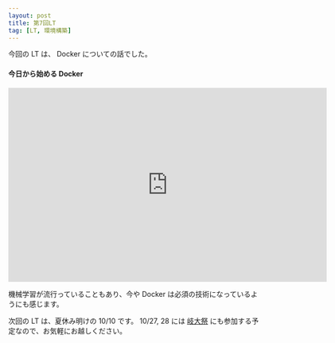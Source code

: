 ```yaml
---
layout: post
title: 第7回LT
tag: [LT, 環境構築]
---
```


今回の LT は、 Docker についての話でした。

#### 今日から始める Docker

<iframe src="https://docs.google.com/presentation/d/e/2PACX-1vSppxGzR9V8DelX6r_7QepCYzVhbaES8VmkVcMuwX0Csvnhkbd-NIo6zwnKNrsEK2ySSCvaLQx5q78b/embed?start=false&loop=false&delayms=3000" frameborder="0" width="640" height="390" allowfullscreen="true" mozallowfullscreen="true" webkitallowfullscreen="true"></iframe>

機械学習が流行っていることもあり、今や Docker は必須の技術になっているようにも感じます。

次回の LT は、夏休み明けの 10/10 です。
10/27, 28 には [岐大祭](http://gidaisai.jp) にも参加する予定なので、お気軽にお越しください。
